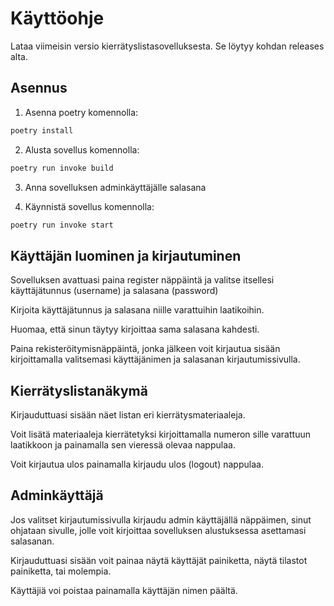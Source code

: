 # Käyttöohje

Lataa viimeisin versio kierrätyslistasovelluksesta. Se löytyy kohdan releases alta.

## Asennus

1. Asenna poetry komennolla:
```bash
poetry install
```
2. Alusta sovellus komennolla:
```bash
poetry run invoke build
```
3. Anna sovelluksen adminkäyttäjälle salasana


4. Käynnistä sovellus komennolla:
```bash
poetry run invoke start
```

## Käyttäjän luominen ja kirjautuminen

Sovelluksen avattuasi paina register näppäintä ja valitse itsellesi käyttäjätunnus (username) ja salasana (password)

Kirjoita käyttäjätunnus ja salasana niille varattuihin laatikoihin.

Huomaa, että sinun täytyy kirjoittaa sama salasana kahdesti.

Paina rekisteröitymisnäppäintä, jonka jälkeen voit kirjautua sisään kirjoittamalla valitsemasi käyttäjänimen ja salasanan kirjautumissivulla.

## Kierrätyslistanäkymä

Kirjauduttuasi sisään näet listan eri kierrätysmateriaaleja.

Voit lisätä materiaaleja kierrätetyksi kirjoittamalla numeron sille varattuun laatikkoon ja painamalla sen vieressä olevaa nappulaa.

Voit kirjautua ulos painamalla kirjaudu ulos (logout) nappulaa.

## Adminkäyttäjä

Jos valitset kirjautumissivulla kirjaudu admin käyttäjällä näppäimen, sinut ohjataan sivulle, jolle voit kirjoittaa sovelluksen alustuksessa asettamasi salasanan.

Kirjauduttuasi sisään voit painaa näytä käyttäjät painiketta, näytä tilastot painiketta, tai molempia.

Käyttäjiä voi poistaa painamalla käyttäjän nimen päältä.
